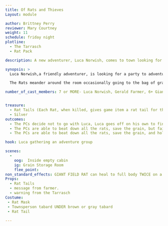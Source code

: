 ```yaml
---
title: Of Rats and Thieves
Layout: module

author: Brittney Perry
reviewer: Mary Courtney
weight: 11
schedule: friday night
plotline: 
  - The Tarrasch 
  - Rat Pack

description: A new adventurer, Luca Norwish, comes to town looking for a group to adventure with. He already has a mission, and needs help to help a farmer clear out his rat infestation. They are set upon by the Tarrasch after the rats are killed.

synopsis: > 
  Luca Norwish,a friendly adventurer, is looking for a party to adventure with. He and his wife have traveled to Stonewood looking for fortune. He has with him a message from a farmer, looking for someone to help him clear out a rat pack that is eating his seed grain. The PCs go to the farm and are greeted by Gerald, the farmer. He explains that he has a large bag of seed grain for spring planting, and the rats are strongly attracted to it. He can no longer manage them on his own and is so glad that the PCs are there. Gerald leads them to a room where to Giant Rats are.

  The Rats meander around the room occasionally going to the bag of grain. The Giant Rats do not attack unless they are attacked first or the grain bag is disturbed. The farmer encourages the PCs to kill the docile rats. Once the rats are slain, Gerald goes into the room and makes sure they are all dead. All the cast members that played as rats gather outside and change costumes The cast members then respawn as the Tarrasch. Gerald turns to face the doorway so the PCs backs are to the door. Gerald, the farmer, thanks the PCs and inspects the leftover grain. While doing this he makes small talk and explains the rat tail bounty that the SCPSD has put in place. As the PCs are talking to the farmer, the Tarrasch storm into the room and incapacite the players. Once the PCs are down, they are searched for magic items, money and rat tails. These items are kept on the Bishop until end of event. Luca is abducted, the rest are stabilized and left with a note or a bloody mark. The farmer is caught in the crossfire and dies.

number_of_cast_members: 7 or MORE- Luca Norwish, Gerald Farmer, 6+ Giant Rats 6+ Tarrasch Pawns


treasure: 
  - Rat Tails (Each Rat, when killed, gives game item a rat tail for the bounty.)
  - Silver 
outcomes: 
  - The PCs decide not to go with Luca, Luca goes off on his own to find another group and is abducted off screen. 
  - The PCs are able to beat down all the rats, save the grain, but fail to hold off the Tarrasch. They are robbed and left. Luca is abducted. The Tarrasch symbol is left at the scene on the back of a PC's hand or forehead, in blood.
  - The PCs are able to beat down all the rats, save the grain, and hold off the Tarrasch. The symbol is not left on a PC. Luca is still abducted.

hook: Luca gathering an adventure group

scenes: 
  - 
    oog:  Inside empty cabin
    ig: Grain Storage Room
    flee_point: 
non_standard_effects: GIANT FIELD RAT can heal to full body TWICE on a TEN count [One I feed, Two I feed, etc.]
Props: 
  - Rat Tails
  - message from farmer.
  - warning from the Tarrasch 
Costume: 
 - Rat Mask
 - Townsperson tabard UNDER brown or gray tabard
 - Rat Tail
 
---
```


